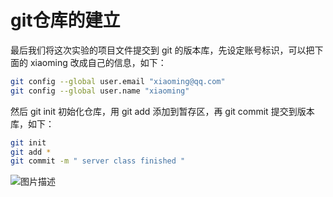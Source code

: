 # git仓库的建立

最后我们将这次实验的项目文件提交到 git 的版本库，先设定账号标识，可以把下面的 xiaoming 改成自己的信息，如下：

```bash
git config --global user.email "xiaoming@qq.com"
git config --global user.name "xiaoming"
```

然后 git init 初始化仓库，用 git add 添加到暂存区，再 git commit 提交到版本库，如下：

```bash
git init
git add *
git commit -m " server class finished "
```

![图片描述](https://doc.shiyanlou.com/courses/3573/600404/6e1cbf801ee6236c53fc648f45c42158-0)

